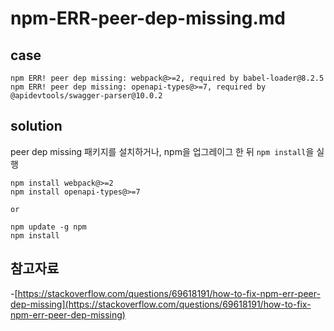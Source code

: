 # npm-ERR-peer-dep-missing.md

## case

```npm
npm ERR! peer dep missing: webpack@>=2, required by babel-loader@8.2.5
npm ERR! peer dep missing: openapi-types@>=7, required by @apidevtools/swagger-parser@10.0.2
```

## solution

peer dep missing 패키지를 설치하거나, npm을 업그레이그 한 뒤 `npm install`을 실행

```
npm install webpack@>=2
npm install openapi-types@>=7

or

npm update -g npm
npm install
```

## 참고자료

-[https://stackoverflow.com/questions/69618191/how-to-fix-npm-err-peer-dep-missing](https://stackoverflow.com/questions/69618191/how-to-fix-npm-err-peer-dep-missing)
